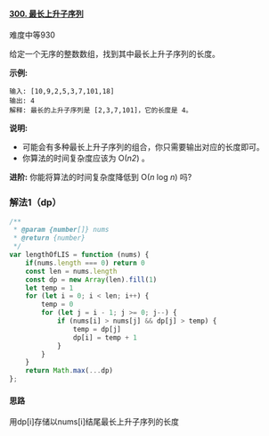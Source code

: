 #### [300. 最长上升子序列](https://leetcode-cn.com/problems/longest-increasing-subsequence/)

难度中等930

给定一个无序的整数数组，找到其中最长上升子序列的长度。

**示例:**

```
输入: [10,9,2,5,3,7,101,18]
输出: 4 
解释: 最长的上升子序列是 [2,3,7,101]，它的长度是 4。
```

**说明:**

- 可能会有多种最长上升子序列的组合，你只需要输出对应的长度即可。
- 你算法的时间复杂度应该为 O(*n2*) 。

**进阶:** 你能将算法的时间复杂度降低到 O(*n* log *n*) 吗?

### 解法1（dp）

```js
/**
 * @param {number[]} nums
 * @return {number}
 */
var lengthOfLIS = function (nums) {
    if(nums.length === 0) return 0
    const len = nums.length
    const dp = new Array(len).fill(1)
    let temp = 1
    for (let i = 0; i < len; i++) {
        temp = 0
        for (let j = i - 1; j >= 0; j--) {
            if (nums[i] > nums[j] && dp[j] > temp) {
                temp = dp[j]
                dp[i] = temp + 1
            }
        }
    }
    return Math.max(...dp)
};
```

#### 思路

用dp[i]存储以nums[i]结尾最长上升子序列的长度